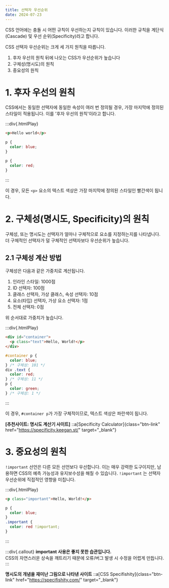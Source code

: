 ```yaml
---
title: 선택자 우선순위
date: 2024-07-23
---
```


CSS 언어에는 충돌 시 어떤 규칙이 우선하는지 규칙이 있습니다. 이러한 규칙을 계단식(Cascade) 및 우선 순위(Specificity)라고 합니다.

CSS 선택자 우선순위는 크게 세 가지 원칙을 따릅니다.

1. 후자 우선의 원칙 뒤에 나오는 CSS가 우선순위가 높습니다
2. 구체성(명시도)의 원칙
3. 중요성의 원칙

# 1. 후자 우선의 원칙

CSS에서는 동일한 선택자에 동일한 속성이 여러 번 정의될 경우, 가장 마지막에 정의된 스타일이 적용됩니다. 이를 '후자 우선의 원칙'이라고 합니다.

:::div{.htmlPlay}

```html
<p>Hello world</p>
```

```css
p {
  color: blue;
}

p {
  color: red;
}
```

:::

이 경우, 모든 `<p>` 요소의 텍스트 색상은 가장 마지막에 정의된 스타일인 빨간색이 됩니다.

# 2. 구체성(명시도, Specificity)의 원칙

구체성, 또는 명시도는 선택자가 얼마나 구체적으로 요소를 지정하는지를 나타냅니다. 더 구체적인 선택자가 덜 구체적인 선택자보다 우선순위가 높습니다.

## 2.1 구체성 계산 방법

구체성은 다음과 같은 가중치로 계산됩니다.

1. 인라인 스타일: 1000점
2. ID 선택자: 100점
3. 클래스 선택자, 가상 클래스, 속성 선택자: 10점
4. 요소(타입) 선택자, 가상 요소 선택자: 1점
5. 전체 선택자: 0점

위 순서대로 가중치가 높습니다.

:::div{.htmlPlay}

```html
<div id="container">
  <p class="text">Hello, World!</p>
</div>
```

```css
#container p {
  color: blue;
} /* 구체성: 101 */
div .text {
  color: red;
} /* 구체성: 11 */
p {
  color: green;
} /* 구체성: 1 */
```

:::

이 경우, `#container p`가 가장 구체적이므로, 텍스트 색상은 파란색이 됩니다.

**[추천사이트: 명시도 계산기 사이트]**
::a[Specificity Calculator]{class="btn-link" href="https://specificity.keegan.st/" target="\_blank"}

# 3. 중요성의 원칙

`!important` 선언은 다른 모든 선언보다 우선합니다. 이는 매우 강력한 도구이지만, 남용하면 CSS의 예측 가능성과 유지보수성을 해칠 수 있습니다. `!important` 는 선택자 우선순위에 직접적인 영향을 미칩니다.

:::div{.htmlPlay}

```html
<p class="important">Hello, World!</p>
```

```css
p {
  color: blue;
}
.important {
  color: red !important;
}
```

:::

:::div{.callout}
**important 사용은 좋지 못한 습관입니다.**  
CSS의 자연스러운 상속을 깨트리기 때문에 오류/버그 발생 시 수정을 어렵게 만듭니다.
:::

**명시도의 개념을 재미난 그림으로 나타낸 사이트**
::a[CSS Specifishity]{class="btn-link" href="https://specifishity.com/" target="\_blank"}
